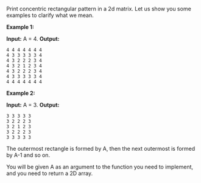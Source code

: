 Print concentric rectangular pattern in a 2d matrix. 
Let us show you some examples to clarify what we mean. 

**Example 1:**

**Input:** A = 4.
**Output:**

```
4 4 4 4 4 4 4 
4 3 3 3 3 3 4 
4 3 2 2 2 3 4 
4 3 2 1 2 3 4 
4 3 2 2 2 3 4 
4 3 3 3 3 3 4 
4 4 4 4 4 4 4 
```

**Example 2:**

**Input:** A = 3.
**Output:**

```
3 3 3 3 3 
3 2 2 2 3 
3 2 1 2 3 
3 2 2 2 3 
3 3 3 3 3 
```

The outermost rectangle is formed by A, then the next outermost is formed by A-1 and so on. 

You will be given A as an argument to the function you need to implement, and you need to return a 2D array. 

